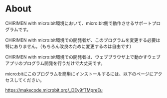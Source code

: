 # About

CHIRIMEN with micro:bit環境において、micro:bit側で動作させるサポートプログラムです。

CHIRIMEN with micro:bit環境での開発者が、このプログラムを変更する必要は特にありません。（もちろん改良のために変更するのは自由です）

CHIRIMEN with micro:bit環境での開発者は、ウェブブラウザ上で動かすウェブアプリのプログラム開発を行うだけで大丈夫です。

micro:bitにこのプログラムを簡単にインストールするには、以下のページにアクセスしてください。

https://makecode.microbit.org/_DEy9fTMpreEu
